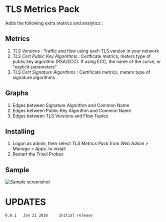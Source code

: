 # TLS Metrics Pack

Adds the following extra metrics and analytics :

## Metrics 

1. _TLS Versions_ : Traffic and flow using each TLS version in your network
2. _TLS Cert Public Key Algorithms_ : Certficate metrics,  meters type of public key algorithm (RSA/ECC). If using ECC, the name of the curve, or "explicit-parameters"
3. _TLS Cert Signature Algorithms_ : Certificate metrics, meters type of signature algorithms


## Graphs

1. Edges between Signature Algorithm and Common Name
2. Edges between Public Key Algorithm and Common Name
3. Edges between TLS Versions and Flow Tuples 

## Installing 

1. Logon as admin, then select _TLS Metrics Pack_  from  _Web Admin > Manage > Apps._ to install
2. Restart the Trisul Probes 

## Sample

![Sample screenshot](ss1.png) 


UPDATES
=======

````
0.0.1   Jan 22 2018     Initial release 
````


